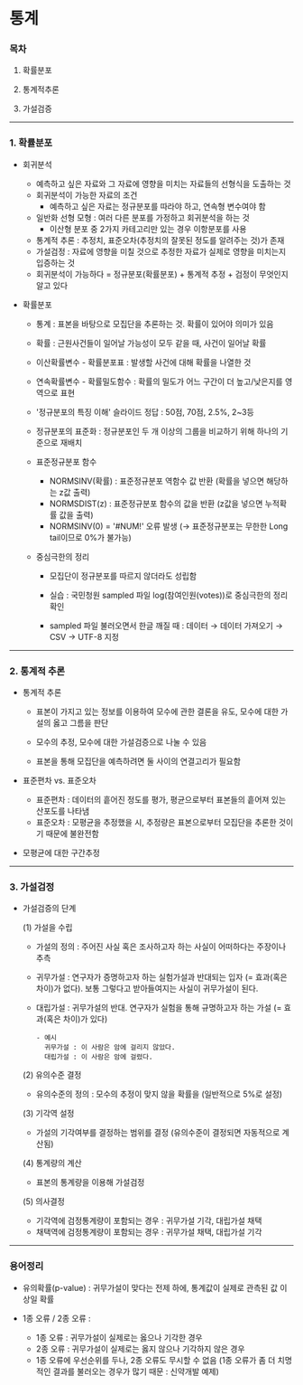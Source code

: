 # 통계
### 목차

1. 확률분포

2. 통계적추론

3. 가설검증

--------

### 1. 확률분포

- 회귀분석 
  - 예측하고 싶은 자료와 그 자료에 영향을 미치는 자료들의 선형식을 도출하는 것
  - 회귀분석이 가능한 자료의 조건 
    - 예측하고 싶은 자료는 정규분포를 따라야 하고, 연속형 변수여야 함
  - 일반화 선형 모형 : 여러 다른 분포를 가정하고 회귀분석을 하는 것
    - 이산형 분포 중 2가지 카테고리만 있는 경우 이항분포를 사용
  - 통계적 추론 : 추정치, 표준오차(추정치의 잘못된 정도를 알려주는 것)가 존재
  - 가설검정 : 자료에 영향을 미칠 것으로 추정한 자료가 실제로 영향을 미치는지 입증하는 것
  - 회귀분석이 가능하다 = 정규분포(확률분포) + 통계적 추정 + 검정이 무엇인지 알고 있다



- 확률분포

  - 통계 : 표본을 바탕으로 모집단을 추론하는 것. 확률이 있어야 의미가 있음

  - 확률 : 근원사건들이 일어날 가능성이 모두 같을 때, 사건이 일어날 확률

  - 이산확률변수 - 확률분포표 : 발생할 사건에 대해 확률을 나열한 것

  - 연속확률변수 - 확률밀도함수 : 확률의 밀도가 어느 구간이 더 높고/낮은지를 영역으로 표현

  - '정규분포의 특징 이해' 슬라이드 정답 : 50점, 70점, 2.5%, 2~3등

  - 정규분포의 표준화 : 정규분포인 두 개 이상의 그룹을 비교하기 위해 하나의 기준으로 재배치

  - 표준정규분포 함수

    - NORMSINV(확률) : 표준정규분포 역함수 값 반환 (확률을 넣으면 해당하는 z값 출력)
    - NORMSDIST(z) : 표준정규분포 함수의 값을 반환 (z값을 넣으면 누적확률 값을 출력)
    - NORMSINV(0) = '#NUM!' 오류 발생 (→ 표준정규분포는 무한한 Long tail이므로 0%가 불가능)

  - 중심극한의 정리 

    - 모집단이 정규분포를 따르지 않더라도 성립함

    - 실습 : 국민청원 sampled 파일 log(참여인원(votes))로 중심극한의 정리 확인
    - sampled 파일 불러오면서 한글 깨질 때 : 데이터 → 데이터 가져오기 → CSV → UTF-8 지정
---------

### 2. 통계적 추론


  - 통계적 추론 

    - 표본이 가지고 있는 정보를 이용하여 모수에 관한 결론을 유도, 모수에 대한 가설의 옳고 그름을 판단
    - 모수의 추정, 모수에 대한 가설검증으로 나눌 수 있음

    - 표본을 통해 모집단을 예측하려면 둘 사이의 연결고리가 필요함

  - 표준편차 vs. 표준오차

    - 표준편차 : 데이터의 흩어진 정도를 평가, 평균으로부터 표본들의 흩어져 있는 산포도를 나타냄
    - 표준오차 : 모평균을 추정했을 시, 추정량은 표본으로부터 모집단을 추론한 것이기 때문에 불완전함

  - 모평균에 대한 구간추정
  
  
  ----------
  
### 3. 가설검정

  - 가설검증의 단계

    (1) 가설을 수립

      - 가설의 정의 : 주어진 사실 혹은 조사하고자 하는 사실이 어떠하다는 주장이나 추측
      - 귀무가설 : 연구자가 증명하고자 하는 실험가설과 반대되는 입자 (= 효과(혹은 차이)가 없다). 보통 그렇다고 받아들여지는 사실이 귀무가설이 된다. 
      - 대립가설 : 귀무가설의 반대. 연구자가 실험을 통해 규명하고자 하는 가설 (= 효과(혹은 차이)가 있다)
      
        ~~~
        - 예시
          귀무가설 : 이 사람은 암에 걸리지 않았다. 
          대립가설 : 이 사람은 암에 걸렸다. 
        ~~~


    (2) 유의수준 결정

      - 유의수준의 정의 : 모수의 추정이 맞지 않을 확률을 (일반적으로 5%로 설정)



    (3) 기각역 설정 

      - 가설의 기각여부를 결정하는 범위를 결정 (유의수준이 결정되면 자동적으로 계산됨)



    (4) 통계량의 계산

      - 표본의 통계량을 이용해 가설검정



    (5) 의사결정

      - 기각역에 검정통계량이 포함되는 경우 : 귀무가설 기각, 대립가설 채택
      - 채택역에 검정통계량이 포함되는 경우 : 귀무가설 채택, 대립가설 기각 

---------------

### 용어정리

- 유의확률(p-value) : 귀무가설이 맞다는 전제 하에, 통계값이 실제로 관측된 값 이상일 확률

- 1종 오류 / 2종 오류 :
  - 1종 오류 : 귀무가설이 실제로는 옳으나 기각한 경우
  - 2종 오류 : 귀무가설이 실제로는 옳지 않으나 기각하지 않은 경우
  - 1종 오류에 우선순위를 두나, 2종 오류도 무시할 수 없음 (1종 오류가 좀 더 치명적인 결과를 불러오는 경우가 많기 때문 : 신약개발 예제)
